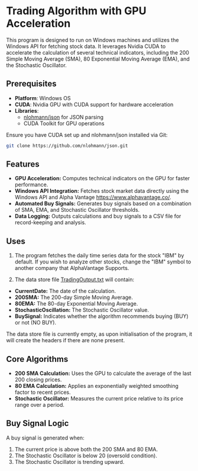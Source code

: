 # Trading Algorithm with GPU Acceleration

This program is designed to run on Windows machines and utilizes the Windows API for fetching stock data. It leverages Nvidia CUDA to accelerate the calculation of several technical indicators, including the 200 Simple Moving Average (SMA), 80 Exponential Moving Average (EMA), and the Stochastic Oscillator.

## Prerequisites

- **Platform**: Windows OS
- **CUDA**: Nvidia GPU with CUDA support for hardware acceleration
- **Libraries**:
    - [nlohmann/json](https://github.com/nlohmann/json) for JSON parsing
    - CUDA Toolkit for GPU operations

Ensure you have CUDA set up and nlohmann/json installed via Git:

```bash
git clone https://github.com/nlohmann/json.git
```

## Features
- **GPU Acceleration:** Computes technical indicators on the GPU for faster performance.
- **Windows API Integration:** Fetches stock market data directly using the Windows API and Alpha Vantage https://www.alphavantage.co/.
- **Automated Buy Signals:** Generates buy signals based on a combination of SMA, EMA, and Stochastic Oscillator thresholds.
- **Data Logging:** Outputs calculations and buy signals to a CSV file for record-keeping and analysis.

## Uses
1. The program fetches the daily time series data for the stock "IBM" by default. If you wish to analyze other stocks, change the "IBM" symbol to another company that AlphaVantage Supports.

2. The data store file [TradingOutput.txt](./tradingOutput.txt) will contain:
- **CurrentDate:** The date of the calculation.
- **200SMA:** The 200-day Simple Moving Average.
- **80EMA:** The 80-day Exponential Moving Average.
- **StochasticOscillation:** The Stochastic Oscillator value.
- **BuySignal:** Indicates whether the algorithm recommends buying (BUY) or not (NO BUY).

The data store file is currently empty, as upon initialisation of the program, it will create the headers if there are none present.

## Core Algorithms
- **200 SMA Calculation:** Uses the GPU to calculate the average of the last 200 closing prices.
- **80 EMA Calculation:** Applies an exponentially weighted smoothing factor to recent prices.
- **Stochastic Oscillator:** Measures the current price relative to its price range over a period.

## Buy Signal Logic
A buy signal is generated when:
1. The current price is above both the 200 SMA and 80 EMA.
2. The Stochastic Oscillator is below 20 (oversold condition).
3. The Stochastic Oscillator is trending upward.



